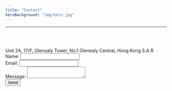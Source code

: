 ```yaml
---
title: "Contact"
heroBackground: "img/hero.jpg"
---
```

---
<br>
<br>
<br>
Unit 2A, 17/F, Glenealy Tower, No.1 Glenealy
Central, Hong Kong S.A.R


<form method="POST" action="https://your-form-backend-endpoint">
  <div>
    <label for="name">Name:</label>
    <input type="text" id="name" name="name" required>
  </div>
  <div>
    <label for="email">Email:</label>
    <input type="email" id="email" name="email" required>
  </div>
  <div>
    <label for="message">Message:</label>
    <textarea id="message" name="message" required></textarea>
  </div>
  <div>
    <input type="submit" value="Send">
  </div>
</form>

